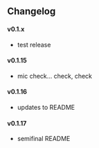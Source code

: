 ## Changelog

#### v0.1.x
- test release
#### v0.1.15
- mic check... check, check
#### v0.1.16
- updates to README
#### v0.1.17
- semifinal README